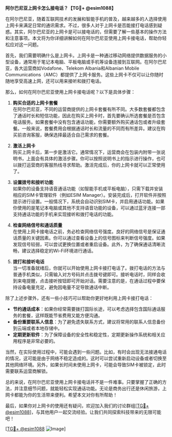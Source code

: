**阿尔巴尼亚上网卡怎么接电话？【TG💪+ @esim1088】**

在阿尔巴尼亚，随着互联网技术的发展和智能手机的普及，越来越多的人选择使用上网卡来满足日常的通讯需求。不过，很多人对于上网卡是否能接打电话感到疑惑。其实，阿尔巴尼亚的上网卡是可以接电话的，但需要了解一些基本的操作方法和注意事项。本文将为你详细讲解如何在阿尔巴尼亚使用上网卡接电话，帮助你轻松应对这一问题。

首先，我们需要明确什么是上网卡。上网卡是一种通过移动网络提供数据服务的小型设备，通常用于笔记本电脑、平板电脑或手机等设备连接到互联网。在阿尔巴尼亚，各大运营商如Vodafone、Telekom Albania和Albanian Mobile Communications（AMC）都提供了上网卡服务。这些上网卡不仅可以让你随时随地享受高速上网，还可以用来接听和拨打电话。

那么，如何在阿尔巴尼亚使用上网卡接电话呢？以下是具体步骤：

1. **购买合适的上网卡套餐**  
   在阿尔巴尼亚，不同的运营商提供的上网卡套餐有所不同。大多数套餐都包含了通话时长和短信功能，因此在购买上网卡时，首先要确认所选套餐是否包含电话服务。如果套餐中没有包含通话功能，你需要额外购买通话包或者升级套餐。一般来说，套餐费用会根据通话时长和流量的不同而有所差异。建议在购买前咨询客服，确保选择最适合自己需求的套餐。

2. **激活上网卡**  
   购买上网卡后，第一步是激活它。通常情况下，运营商会在包装内附带一张说明书，上面会有具体的激活步骤。你可以按照说明书上的指示进行操作，也可以拨打运营商的客服热线寻求帮助。激活完成后，你的上网卡就可以正常使用了。

3. **设置拨号和接听功能**  
   如果你的设备支持语音通话功能（如智能手机或平板电脑），只需下载并安装相应的SIM卡管理软件（例如ESIM Manager）。安装完成后，打开软件并按照提示进行设置。一般情况下，系统会自动识别SIM卡，并启用通话功能。如果你使用的是笔记本电脑或其他不支持语音功能的设备，可以通过蓝牙连接一部支持通话功能的手机来实现接听和拨打电话的功能。

4. **检查网络信号和通话质量**  
   在使用上网卡接电话之前，务必检查网络信号强度。良好的网络信号是保证通话质量的关键因素。你可以通过查看设备上的信号图标来判断信号强度。如果发现信号较弱，可以尝试更换位置或者重启设备。此外，为了确保通话清晰流畅，建议选择稳定的Wi-Fi环境进行通话。

5. **拨打和接听电话**  
   当一切准备就绪后，你就可以开始使用上网卡接打电话了。拨打电话的方法与普通手机类似，只需输入对方号码并点击拨号键即可。接听电话时，同样会收到来电提醒，点击接听按钮即可开始对话。需要注意的是，在通话过程中要保持设备电量充足，避免因电量不足导致通话中断。

除了上述步骤外，还有一些小技巧可以帮助你更好地利用上网卡接打电话：

- **节约通话成本**：如果你经常需要拨打国际长途，可以考虑选择包含国际通话服务的套餐，这样既能节省费用又能方便沟通。
- **备份重要联系人信息**：为了避免遗失联系方式，建议将常用的联系人信息备份到云端或者本地存储中。
- **定期更新软件**：为了保障设备的安全性和稳定性，定期更新操作系统和相关应用程序是非常必要的。

当然，在实际使用过程中，可能会遇到一些问题。比如，有时会出现无法接通电话的情况，这可能是由于网络不稳定造成的。这时可以尝试重新启动设备或者切换至其他网络环境。另外，如果长时间未使用上网卡，可能会导致SIM卡被锁定，此时需要联系运营商解锁。

总的来说，在阿尔巴尼亚使用上网卡接电话并不是一件难事。只要掌握了正确的方法，并注意细节问题，就能轻松实现通话功能。无论是商务出行还是休闲旅游，上网卡都能为你的生活带来便利。希望本文对你有所帮助！

最后，如果你对上网卡的使用还有疑问，欢迎加入我们的讨论群组[[TG💪+ @esim1088](https://t.me/s/esim1088)]，与其他用户一起交流经验。让我们共同探索科技带来的无限可能吧！

[[TG💪+ @esim1088](https://t.me/s/esim1088) ![Image](https://i.postimg.cc/4NQfJmqS/Snipaste-2025-05-13-00-14-12.png)]